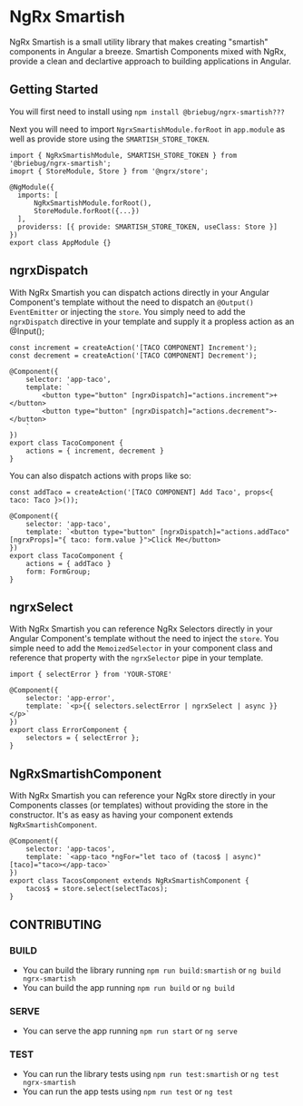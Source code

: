 # NgRx Smartish

NgRx Smartish is a small utility library that makes creating "smartish" components in Angular a breeze. Smartish Components mixed with NgRx, provide a clean and declartive approach to building applications in Angular. 


## Getting Started

You will first need to install using `npm install @briebug/ngrx-smartish???`

Next you will need to import `NgrxSmartishModule.forRoot` in `app.module` as well as provide store using the `SMARTISH_STORE_TOKEN`.

```
import { NgRxSmartishModule, SMARTISH_STORE_TOKEN } from '@briebug/ngrx-smartish';
imoprt { StoreModule, Store } from '@ngrx/store';

@NgModule({
  imports: [
      NgRxSmartishModule.forRoot(),
      StoreModule.forRoot({...})
  ],
  providerss: [{ provide: SMARTISH_STORE_TOKEN, useClass: Store }]
})
export class AppModule {}
```

## ngrxDispatch

With NgRx Smartish you can dispatch actions directly in your Angular Component's template without the need to dispatch an `@Output() EventEmitter` or injecting the `store`. You simply need to add the `ngrxDispatch` directive in your template and supply it a propless action as an @Input();

```
const increment = createAction('[TACO COMPONENT] Increment');
const decrement = createAction('[TACO COMPONENT] Decrement');

@Component({
    selector: 'app-taco',
    template: `
        <button type="button" [ngrxDispatch]="actions.increment">+</button>
        <button type="button" [ngrxDispatch]="actions.decrement">-</button>
    `
})
export class TacoComponent {
    actions = { increment, decrement }
}
```

You can also dispatch actions with props like so:

```
const addTaco = createAction('[TACO COMPONENT] Add Taco', props<{ taco: Taco }>());

@Component({
    selector: 'app-taco',
    template: `<button type="button" [ngrxDispatch]="actions.addTaco" [ngrxProps]="{ taco: form.value }">Click Me</button>
})
export class TacoComponent {
    actions = { addTaco }
    form: FormGroup;
}
```

## ngrxSelect

With NgRx Smartish you can reference NgRx Selectors directly in your Angular Component's template without the need to inject the `store`. You simple need to add the `MemoizedSelector` in your component class and reference that property with the `ngrxSelector` pipe in your template.

```
import { selectError } from 'YOUR-STORE'

@Component({
    selector: 'app-error',
    template: `<p>{{ selectors.selectError | ngrxSelect | async }}</p>`
})
export class ErrorComponent {
    selectors = { selectError };
}
```

## NgRxSmartishComponent

With NgRx Smartish you can reference your NgRx store directly in your Components classes (or templates) without providing the store in the constructor. It's as easy as having your component extends `NgRxSmartishComponent`. 

```
@Component({
    selector: 'app-tacos',
    template: `<app-taco *ngFor="let taco of (tacos$ | async)" [taco]="taco></app-taco>`
})
export class TacosComponent extends NgRxSmartishComponent {
    tacos$ = store.select(selectTacos);
}
```

## CONTRIBUTING

### BUILD
- You can build the library running `npm run build:smartish` or `ng build ngrx-smartish`
- You can build the app running `npm run build` or `ng build`

### SERVE
- You can serve the app running `npm run start` or `ng serve`

### TEST
- You can run the library tests using `npm run test:smartish` or `ng test ngrx-smartish`
- You can run the app tests using `npm run test` or `ng test`
  